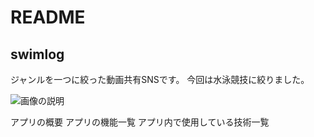 # README

## swimlog
ジャンルを一つに絞った動画共有SNSです。
今回は水泳競技に絞りました。

![画像の説明](https://i.gyazo.com/3d0f66b7d32e84dfcd6b3acf2216e23f.jpg)

<!-- 全国どこにでもいる指導者に泳ぎの指導してもらえる機能です。
東京にいるのといないので格差生まれるし、センスがあるけど優秀な指導者に恵まれずって人もいるはずです。(水泳に限らず)
自分の泳ぎを動画で投稿してコメントをもらえるようにする。
水泳に限らず、陸上とかにも使えるかなと。
指導者だけじゃなく、日本のトップアスリートとも繋がることができるかなと思います。
今スポーツ選手って自分のスキルとかをツイッターうやインスタで惜しみなく伝えているので、そのような情報量の多いSNSで投稿するのではなく専用のSNSでやるといいかなと
こんな感じです(笑)
 -->


アプリの概要
アプリの機能一覧
アプリ内で使用している技術一覧
